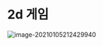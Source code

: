 # 2d 게임

![image-20210105212429940](C:/Users/kym/AppData/Roaming/Typora/typora-user-images/image-20210105212429940.png)
